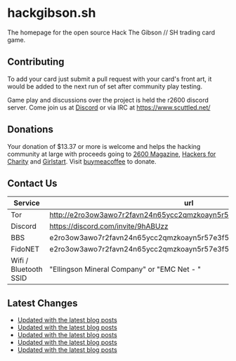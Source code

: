 # hackgibson.sh
The homepage for the open source Hack The Gibson // SH trading card game.


## Contributing

To add your card just submit a pull request with your card's front art, it would be added to the next run of set after community play testing.

Game play and discussions over the project is held the r2600 discord server. Come join us at [Discord](https://discord.com/invite/9hABUzz) or via IRC at https://www.scuttled.net/


## Donations

Your donation of $13.37 or more is welcome and helps the hacking community at large with proceeds going to [2600 Magazine](https://2600.com/), [Hackers for Charity](https://hackersforcharity.org) and [Girlstart](https://girlstart.org).  Visit [buymeacoffee](https://www.buymeacoffee.com/hackgibson.sh) to donate.


## Contact Us

Service | url
-|-
Tor | http://e2ro3ow3awo7r2favn24n65ycc2qmzkoayn5r57e3f56nvjwdcgg32ad.onion
Discord | https://discord.com/invite/9hABUzz
BBS | e2ro3ow3awo7r2favn24n65ycc2qmzkoayn5r57e3f56nvjwdcgg32ad.onion:23
FidoNET | e2ro3ow3awo7r2favn24n65ycc2qmzkoayn5r57e3f56nvjwdcgg32ad.onion:24554
Wifi / Bluetooth SSID | "Ellingson Mineral Company" or "EMC Net - <fidonet address>"

## Latest Changes
<!-- BLOG-POST-LIST:START -->
- [Updated with the latest blog posts](https://github.com/DFW2600/hackgibson.sh/commit/11a65c5d18549eab83790cacd4bf0f6356b8d23f)
- [Updated with the latest blog posts](https://github.com/DFW2600/hackgibson.sh/commit/b240d222569d4d8c71804aefc3418d71a7cfc403)
- [Updated with the latest blog posts](https://github.com/DFW2600/hackgibson.sh/commit/ace1e805c937287cd0c90fb21854e36973c74496)
- [Updated with the latest blog posts](https://github.com/DFW2600/hackgibson.sh/commit/a932841fc969845e0548c6f91019b1939254e125)
- [Updated with the latest blog posts](https://github.com/DFW2600/hackgibson.sh/commit/54ab42b35f35c0dea6de7b7741e5f8aab2bf712a)
<!-- BLOG-POST-LIST:END -->
